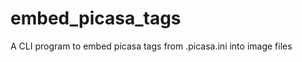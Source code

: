 embed_picasa_tags
=================

A CLI program to embed picasa tags from .picasa.ini into image files
